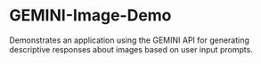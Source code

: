 # GEMINI-Image-Demo
Demonstrates an application using the GEMINI API for generating descriptive responses about images based on user input prompts.
